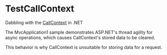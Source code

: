 TestCallContext
===============

Dabbling with the [CallContext](http://msdn.microsoft.com/en-us/library/system.runtime.remoting.messaging.callcontext.aspx) 
in .NET

The MvcApplication1 sample demonstrates ASP.NET's thread agility for 
async operations, which causes CallContext's stored data to be cleared.

This behavior is why CallContext is unsuitable for storing data for a request.
